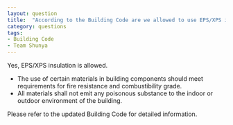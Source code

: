 ```yaml
---
layout: question
title:  "According to the Building Code are we allowed to use EPS/XPS insulation in the building's exterior walls? If yes are there any limitations we need to know about?"
category: questions
tags:
- Building Code
- Team Shunya
---
```


Yes, EPS/XPS insulation is allowed.

* The use of certain materials in building components should meet requirements for fire resistance and combustibility grade.
* All materials shall not emit any poisonous substance to the indoor or outdoor environment of the building.

Please refer to the updated Building Code for detailed information.